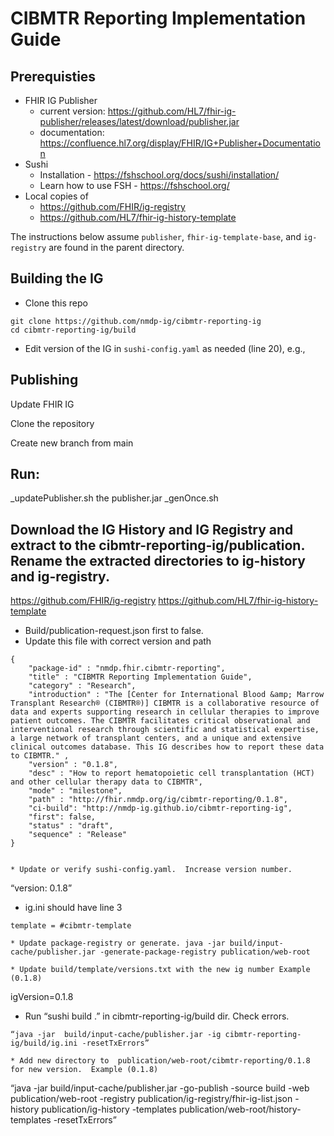 # CIBMTR Reporting Implementation Guide

## Prerequisties
* FHIR IG Publisher
  * current version: https://github.com/HL7/fhir-ig-publisher/releases/latest/download/publisher.jar
  * documentation: https://confluence.hl7.org/display/FHIR/IG+Publisher+Documentation
* Sushi
  * Installation - https://fshschool.org/docs/sushi/installation/
  * Learn how to use FSH - https://fshschool.org/
* Local copies of
    * https://github.com/FHIR/ig-registry
    * https://github.com/HL7/fhir-ig-history-template

The instructions below assume `publisher`, `fhir-ig-template-base`, and `ig-registry` are found in the parent directory.

## Building the IG

* Clone this repo
```
git clone https://github.com/nmdp-ig/cibmtr-reporting-ig
cd cibmtr-reporting-ig/build
```
* Edit version of the IG in `sushi-config.yaml` as needed (line 20), e.g.,

## Publishing

Update FHIR IG

Clone the repository

Create new branch from main

## Run:
_updatePublisher.sh the publisher.jar
_genOnce.sh

## Download the IG History and IG Registry and extract to the cibmtr-reporting-ig/publication.  Rename the extracted directories to ig-history and ig-registry.
https://github.com/FHIR/ig-registry
https://github.com/HL7/fhir-ig-history-template

* Build/publication-request.json first to false.
* Update this file with correct version and path
```
{
    "package-id" : "nmdp.fhir.cibmtr-reporting",
    "title" : "CIBMTR Reporting Implementation Guide",
    "category" : "Research",
    "introduction" : "The [Center for International Blood &amp; Marrow Transplant Research® (CIBMTR®)] CIBMTR is a collaborative resource of data and experts supporting research in cellular therapies to improve patient outcomes. The CIBMTR facilitates critical observational and interventional research through scientific and statistical expertise, a large network of transplant centers, and a unique and extensive clinical outcomes database. This IG describes how to report these data to CIBMTR." ,
    "version" : "0.1.8",
    "desc" : "How to report hematopoietic cell transplantation (HCT) and other cellular therapy data to CIBMTR",
    "mode" : "milestone",   
    "path" : "http://fhir.nmdp.org/ig/cibmtr-reporting/0.1.8",
    "ci-build": "http://nmdp-ig.github.io/cibmtr-reporting-ig",   
    "first": false,
    "status" : "draft",
    "sequence" : "Release"
}


* Update or verify sushi-config.yaml.  Increase version number.
```
“version: 0.1.8”

* ig.ini should have line 3 
```
template = #cibmtr-template

* Update package-registry or generate. java -jar build/input-cache/publisher.jar -generate-package-registry publication/web-root

* Update build/template/versions.txt with the new ig number Example (0.1.8)

```
igVersion=0.1.8

* Run “sushi build .”  in cibmtr-reporting-ig/build dir. Check errors.

```
“java -jar  build/input-cache/publisher.jar -ig cibmtr-reporting-ig/build/ig.ini -resetTxErrors”

* Add new directory to  publication/web-root/cibmtr-reporting/0.1.8 for new version.  Example (0.1.8)

```
“java -jar build/input-cache/publisher.jar -go-publish -source build -web publication/web-root -registry publication/ig-registry/fhir-ig-list.json -history publication/ig-history -templates publication/web-root/history-templates -resetTxErrors”
